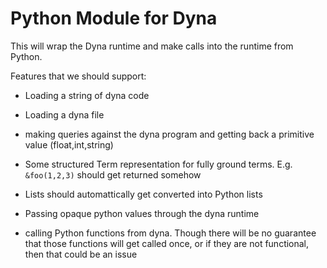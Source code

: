 # Python Module for Dyna

This will wrap the Dyna runtime and make calls into the runtime from Python.

Features that we should support:
* Loading a string of dyna code
* Loading a dyna file
* making queries against the dyna program and getting back a primitive value (float,int,string)
* Some structured Term representation for fully ground terms.  E.g. `&foo(1,2,3)` should get returned somehow
* Lists should automattically get converted into Python lists


* Passing opaque python values through the dyna runtime
* calling Python functions from dyna.  Though there will be no guarantee that
  those functions will get called once, or if they are not functional, then that
  could be an issue
